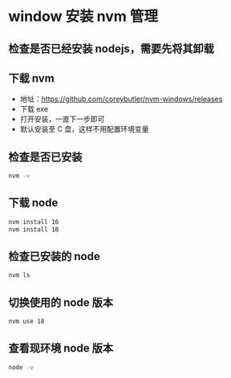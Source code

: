 # window 安装 nvm 管理

## 检查是否已经安装 nodejs，需要先将其卸载

## 下载 nvm

- 地址：<https://github.com/coreybutler/nvm-windows/releases>
- 下载 exe
- 打开安装，一直下一步即可
- 默认安装至 C 盘，这样不用配置环境变量

## 检查是否已安装

```sh
nvm -v
```

## 下载 node

```sh
nvm install 16
nvm install 18
```

## 检查已安装的 node

```sh
nvm ls
```

## 切换使用的 node 版本

```sh
nvm use 18
```

## 查看现环境 node 版本

```sh
node -v
```
